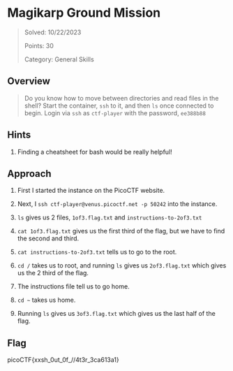 # Magikarp Ground Mission

>Solved: 10/22/2023
>
>Points: 30
>
>Category: General Skills

## Overview

>Do you know how to move between directories and read files in the shell? Start the container, `ssh` to it, and then `ls` once connected to begin. Login via `ssh` as `ctf-player` with the password, `ee388b88`

## Hints

1. Finding a cheatsheet for bash would be really helpful!

## Approach

1. First I started the instance on the PicoCTF website.

2. Next, I `ssh ctf-player@venus.picoctf.net -p 50242` into the instance.

3. `ls` gives us 2 files, `1of3.flag.txt` and `instructions-to-2of3.txt`

4. `cat 1of3.flag.txt` gives us the first third of the flag, but we have to find the second and third.

5. `cat instructions-to-2of3.txt` tells us to go to the root.

6. `cd /` takes us to root, and running `ls` gives us `2of3.flag.txt` which gives us the 2 third of the flag.

7. The instructions file tell us to go home.

8. `cd ~` takes us home.

9. Running `ls` gives us `3of3.flag.txt` which gives us the last half of the flag.

## Flag
picoCTF{xxsh_0ut_0f_\/\/4t3r_3ca613a1}
